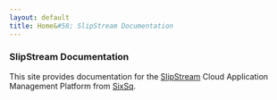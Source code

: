 ```yaml
---
layout: default
title: Home&#58; SlipStream Documentation
---
```


### SlipStream Documentation

This site provides documentation for the [SlipStream][slipstream]
Cloud Application Management Platform from [SixSq][sixsq].

[slipstream]: http://sixsq.com/products/slipstream.html
[sixsq]: http://sixsq.com
